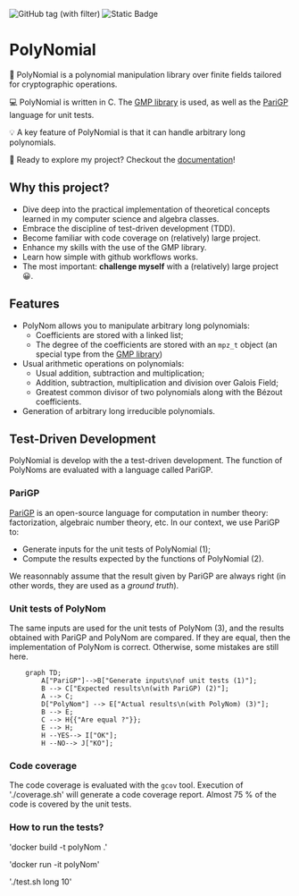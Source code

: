![GitHub tag (with filter)](https://img.shields.io/github/v/tag/groumage/PolynomArithmetic) ![Static Badge](https://img.shields.io/badge/code_coverage-75%25-yellow)

# PolyNomial

:dart: PolyNomial is a polynomial manipulation library over finite fields tailored for cryptographic operations.

:computer: PolyNomial is written in C. The [GMP library](https://gmplib.org/) is used, as well as the [PariGP](https://pari.math.u-bordeaux.fr/) language for unit tests.

:bulb: A key feature of PolyNomial is that it can handle arbitrary long polynomials.

:rocket: Ready to explore my project? Checkout the [documentation](https://groumage.github.io/PolyNomial/Doxygen/index.html)!

## Why this project?

- Dive deep into the practical implementation of theoretical concepts learned in my computer science and algebra classes. 
- Embrace the discipline of test-driven development (TDD).
- Become familiar with code coverage on (relatively) large project.
- Enhance my skills with the use of the GMP library.
- Learn how simple with github workflows works.
- The most important: **challenge myself** with a (relatively) large project :grinning:.

## Features

- PolyNom allows you to manipulate arbitrary long polynomials:
    - Coefficients are stored with a linked list;
    - The degree of the coefficients are stored with an `mpz_t` object (an special type from the [GMP library](https://gmplib.org/))
- Usual arithmetic operations on polynomials:
    - Usual addition, subtraction and multiplication;
    - Addition, subtraction, multiplication and division over Galois Field;
    - Greatest common divisor of two polynomials along with the Bézout coefficients.
- Generation of arbitrary long irreducible polynomials.

## Test-Driven Development

PolyNomial is develop with the a test-driven development. The function of PolyNoms are evaluated with a language called PariGP.

### PariGP

[PariGP](https://pari.math.u-bordeaux.fr/) is an open-source language for computation in number theory: factorization, algebraic number theory, etc. In our context, we use PariGP to:

- Generate inputs for the unit tests of PolyNomial (1);
- Compute the results expected by the functions of PolyNomial (2).

We reasonnably assume that the result given by PariGP are always right (in other words, they are used as a *ground truth*).

### Unit tests of PolyNom

The same inputs are used for the unit tests of PolyNom (3), and the results obtained with PariGP and PolyNom are compared. If they are equal, then the implementation of PolyNom is correct. Otherwise, some mistakes are still here.

```mermaid
    graph TD;
        A["PariGP"]-->B["Generate inputs\nof unit tests (1)"];
        B --> C["Expected results\n(with PariGP) (2)"];
        A --> C;
        D["PolyNom"] --> E["Actual results\n(with PolyNom) (3)"];
        B --> E;
        C --> H{{"Are equal ?"}};
        E --> H;
        H --YES--> I["OK"];
        H --NO--> J["KO"];
```

### Code coverage

The code coverage is evaluated with the `gcov` tool. Execution of './coverage.sh' will generate a code coverage report. Almost 75 % of the code is covered by the unit tests.

### How to run the tests?

'docker build -t polyNom .'

'docker run -it polyNom'

'./test.sh long 10'